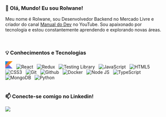 ### 👋 Olá, Mundo! Eu sou Rolwane!

Meu nome é Rolwane, sou Desenvolvedor Backend no Mercado Livre e criador do canal [Manual do Dev](https://www.youtube.com/manualdodev) no YouTube. Sou apaixonado por tecnologia e estou constantemente aprendendo e explorando novas áreas.

<br />

###  💡 Conhecimentos e Tecnologias

<div>
  <img src="./images/kotlin.png" width="23" title="Kotlin"/> &nbsp;
  <img src="./images/react.png" width="25" title="React"/> &nbsp;
  <img src="./images/redux.png" width="25" title="Redux"/> &nbsp;
  <img src="./images/testing-library.png" width="25" title="Testing Library"/> &nbsp;
  <img src="./images/js.png" width="25" title="JavaScript"/> &nbsp;
  <img src="./images/html.png" width="25" title="HTML5"/> &nbsp;
  <img src="./images/css.png" width="25" title="CSS3"/> &nbsp;
  <img src="./images/git.png" width="25" title="Git"/> &nbsp;
  <img src="./images/github.png" width="25" title="Github"/> &nbsp;
  <img src="./images/docker.png" width="40" title="Docker"/> &nbsp;
  <img src="./images/node.png" width="100" title="Node JS"/> &nbsp;
  <img src="./images/typescript.png" width="25" title="TypeScript"/> &nbsp;
  <img src="./images/mongo.png" width="15" title="MongoDB"/> &nbsp;
  <img src="./images/python.png" width="28" title="Python"/> &nbsp;
</div>

<br />

### 📫 Conecte-se comigo no Linkedin!

[<img src="https://img.shields.io/badge/linkedin-%230077B5.svg?&style=for-the-badge&logo=linkedin&logoColor=white" />](https://www.linkedin.com/in/rolwane/)
